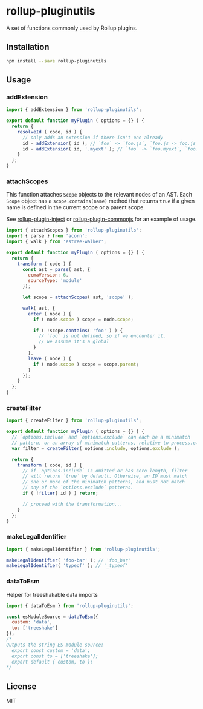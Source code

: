 # rollup-pluginutils

A set of functions commonly used by Rollup plugins.


## Installation

```bash
npm install --save rollup-pluginutils
```


## Usage

### addExtension

```js
import { addExtension } from 'rollup-pluginutils';

export default function myPlugin ( options = {} ) {
  return {
    resolveId ( code, id ) {
      // only adds an extension if there isn't one already
      id = addExtension( id ); // `foo` -> `foo.js`, `foo.js -> foo.js`
      id = addExtension( id, '.myext' ); // `foo` -> `foo.myext`, `foo.js -> `foo.js`
    }
  };
}
```


### attachScopes

This function attaches `Scope` objects to the relevant nodes of an AST. Each `Scope` object has a `scope.contains(name)` method that returns `true` if a given name is defined in the current scope or a parent scope.

See [rollup-plugin-inject](https://github.com/rollup/rollup-plugin-inject) or [rollup-plugin-commonjs](https://github.com/rollup/rollup-plugin-inject) for an example of usage.

```js
import { attachScopes } from 'rollup-pluginutils';
import { parse } from 'acorn';
import { walk } from 'estree-walker';

export default function myPlugin ( options = {} ) {
  return {
    transform ( code ) {
      const ast = parse( ast, {
        ecmaVersion: 6,
        sourceType: 'module'
      });

      let scope = attachScopes( ast, 'scope' );

      walk( ast, {
        enter ( node ) {
          if ( node.scope ) scope = node.scope;

          if ( !scope.contains( 'foo' ) ) {
            // `foo` is not defined, so if we encounter it,
            // we assume it's a global
          }
        },
        leave ( node ) {
          if ( node.scope ) scope = scope.parent;
        }
      });
    }
  };
}
```


### createFilter

```js
import { createFilter } from 'rollup-pluginutils';

export default function myPlugin ( options = {} ) {
  // `options.include` and `options.exclude` can each be a minimatch
  // pattern, or an array of minimatch patterns, relative to process.cwd()
  var filter = createFilter( options.include, options.exclude );

  return {
    transform ( code, id ) {
      // if `options.include` is omitted or has zero length, filter
      // will return `true` by default. Otherwise, an ID must match
      // one or more of the minimatch patterns, and must not match
      // any of the `options.exclude` patterns.
      if ( !filter( id ) ) return;

      // proceed with the transformation...
    }
  };
}
```


### makeLegalIdentifier

```js
import { makeLegalIdentifier } from 'rollup-pluginutils';

makeLegalIdentifier( 'foo-bar' ); // 'foo_bar'
makeLegalIdentifier( 'typeof' ); // '_typeof'
```

### dataToEsm

Helper for treeshakable data imports

```js
import { dataToEsm } from 'rollup-pluginutils';

const esModuleSource = dataToEsm({
  custom: 'data',
  to: ['treeshake']
});
/*
Outputs the string ES module source:
  export const custom = 'data';
  export const to = ['treeshake'];
  export default { custom, to };
*/
```


## License

MIT
